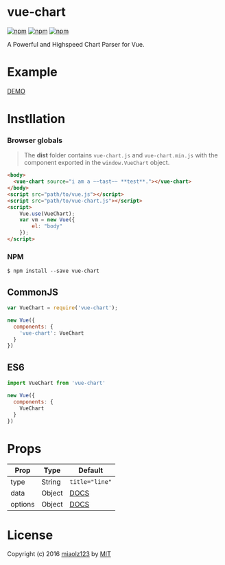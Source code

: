 # vue-chart

[![npm](https://img.shields.io/npm/v/vue-chart.svg?style=flat)](https://www.npmjs.com/package/vue-chart)
[![npm](https://img.shields.io/npm/l/vue-chart.svg?style=flat)](https://www.npmjs.com/package/vue-chart)
[![npm](https://img.shields.io/npm/dt/vue-chart.svg?style=flat)](https://www.npmjs.com/package/vue-chart)

A Powerful and Highspeed Chart Parser for Vue.

# Example

[DEMO](//miaolz123.github.io/vue-chart/)

# Instllation

### Browser globals

> The **dist** folder contains `vue-chart.js` and `vue-chart.min.js` with the component exported in the `window.VueChart` object. 

```html
<body>
  <vue-chart source="i am a ~~tast~~ **test**."></vue-chart>
</body>
<script src="path/to/vue.js"></script>
<script src="path/to/vue-chart.js"></script>
<script>
    Vue.use(VueChart);
    var vm = new Vue({
        el: "body"
    });
</script>
```

### NPM

```shell
$ npm install --save vue-chart
```

## CommonJS

```js
var VueChart = require('vue-chart');

new Vue({
  components: {
    'vue-chart': VueChart
  }
})
```

## ES6

```js
import VueChart from 'vue-chart'

new Vue({
  components: {
    VueChart
  }
})
```

# Props

| Prop | Type | Default |
| ---- | ---- | ------- |
| type | String | `title="line"` |
| data | Object | [DOCS](//www.chartjs.org/docs/#line-chart-data-structure) |
| options | Object | [DOCS](//www.chartjs.org/docs/#chart-configuration) |

# License

Copyright (c) 2016 [miaolz123](https://github.com/miaolz123) by [MIT](https://opensource.org/licenses/MIT)